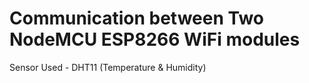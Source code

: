 # Communication between Two NodeMCU ESP8266 WiFi modules

Sensor Used - DHT11 (Temperature & Humidity)
 
